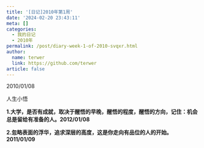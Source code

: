 ```yaml
---
title: '[日记]2010年第1周'
date: '2024-02-20 23:43:11'
meta: []
categories:
  - 我的日记
  - 2010年
permalink: /post/diary-week-1-of-2010-svqxr.html
author:
  name: terwer
  link: https://github.com/terwer
article: false
---
```



<!-- more -->




2010/01/08

人生小悟

<span style="font-weight: bold;" class="bold">1.大学，是否有成就，取决于醒悟的早晚，醒悟的程度，醒悟的方向，记住：机会总是留给有准备的人。2012/01/08</span>

<span style="font-weight: bold;" class="bold">2.忽略表面的浮华，追求深层的高度，这是你走向有品位的人的开始。2011/01/09</span>

‍
